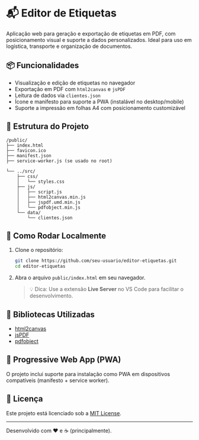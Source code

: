 # 📬 Editor de Etiquetas

Aplicação web para geração e exportação de etiquetas em PDF, com posicionamento visual e suporte a dados personalizados. Ideal para uso em logística, transporte e organização de documentos.

## 📦 Funcionalidades

- Visualização e edição de etiquetas no navegador
- Exportação em PDF com `html2canvas` e `jsPDF`
- Leitura de dados via `clientes.json`
- Ícone e manifesto para suporte a PWA (instalável no desktop/mobile)
- Suporte a impressão em folhas A4 com posicionamento customizável

## 📁 Estrutura do Projeto

```
/public/
├── index.html
├── favicon.ico
├── manifest.json
├── service-worker.js (se usado no root)

└── ../src/
    ├── css/
    │   └── styles.css
    ├── js/
    │   ├── script.js
    │   ├── html2canvas.min.js
    │   ├── jspdf.umd.min.js
    │   └── pdfobject.min.js
    └── data/
        └── clientes.json
```

## 🚀 Como Rodar Localmente

1. Clone o repositório:
   ```bash
   git clone https://github.com/seu-usuario/editor-etiquetas.git
   cd editor-etiquetas
   ```

2. Abra o arquivo `public/index.html` em seu navegador.

   > 💡 Dica: Use a extensão **Live Server** no VS Code para facilitar o desenvolvimento.

## 🔗 Bibliotecas Utilizadas

- [html2canvas](https://html2canvas.hertzen.com/)
- [jsPDF](https://github.com/parallax/jsPDF)
- [pdfobject](https://pdfobject.com/)

## 📱 Progressive Web App (PWA)

O projeto inclui suporte para instalação como PWA em dispositivos compatíveis (manifesto + service worker).

## 📄 Licença

Este projeto está licenciado sob a [MIT License](LICENSE).

---

Desenvolvido com ❤️ e ☕ (principalmente).
